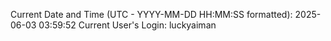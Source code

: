 Current Date and Time (UTC - YYYY-MM-DD HH:MM:SS formatted): 2025-06-03 03:59:52
Current User's Login: luckyaiman

